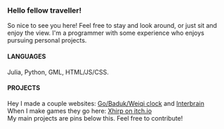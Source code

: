 ### Hello fellow traveller!
So nice to see you here! Feel free to stay and look around, or just sit and enjoy the view. I'm a programmer with some experience who enjoys pursuing personal projects.

#### LANGUAGES
Julia, Python, GML, HTML/JS/CSS.  

#### PROJECTS
Hey I made a couple websites: [Go/Baduk/Weiqi clock](https://www.badukclock.com/) and [Interbrain](https://www.interbrain.co.uk/)  
When I make games they go here: [Xhirp on itch.io](https://xhrip.itch.io/)  
My main projects are pins below this. Feel free to contribute!
